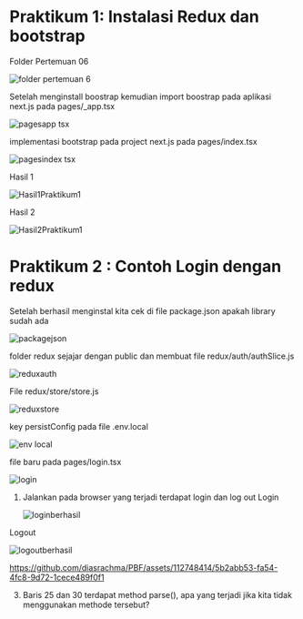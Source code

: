 # Praktikum 1: Instalasi Redux dan bootstrap

Folder Pertemuan 06

![folder pertemuan 6](https://github.com/diasrachma/PBF/assets/112748414/8d28a936-c6a2-4ca7-8264-62dc3e3da2ab)


Setelah menginstall boostrap kemudian import boostrap pada aplikasi next.js pada pages/_app.tsx

![pagesapp tsx](https://github.com/diasrachma/PBF/assets/112748414/049f7de5-1cef-4396-93d2-1b0e13dc43f1)


implementasi bootstrap pada project next.js pada pages/index.tsx

![pagesindex tsx](https://github.com/diasrachma/PBF/assets/112748414/2808b4f1-5ec8-41d5-9af3-b4b0b5ebeac3)


Hasil 1

![Hasil1Praktikum1](https://github.com/diasrachma/PBF/assets/112748414/e0b444de-a333-4d8e-b255-d8ab9c938786)

Hasil 2

![Hasil2Praktikum1](https://github.com/diasrachma/PBF/assets/112748414/7c9b9530-cf7a-4a92-a8bc-1186842dfc11)

# Praktikum 2 : Contoh Login dengan redux

Setelah berhasil menginstal kita cek di file package.json apakah library sudah ada

![packagejson](https://github.com/diasrachma/PBF/assets/112748414/c0628c90-cfd7-4160-950e-040e13a5596c)

folder redux sejajar dengan public dan membuat file redux/auth/authSlice.js

![reduxauth](https://github.com/diasrachma/PBF/assets/112748414/fc991541-2a4d-4e3f-930f-1e4bcd9a31d7)

File redux/store/store.js

![reduxstore](https://github.com/diasrachma/PBF/assets/112748414/eae85c44-63e6-4be8-9c35-11e479f3e3c2)

key persistConfig pada file .env.local

![env local](https://github.com/diasrachma/PBF/assets/112748414/b5e894ce-9bba-47a8-a523-ed2ad1b71cec)

file baru pada pages/login.tsx

![login](https://github.com/diasrachma/PBF/assets/112748414/de7d5a69-b333-4425-a9c9-78182f75fe09)

1. Jalankan pada browser yang terjadi terdapat login dan log out
   Login

   ![loginberhasil](https://github.com/diasrachma/PBF/assets/112748414/05f9afd8-e474-46da-9a25-6bfd9352dbf5)

  Logout
  
  ![logoutberhasil](https://github.com/diasrachma/PBF/assets/112748414/b0e7a8bc-7700-4fb0-876b-d0ca9af0a43c)

   https://github.com/diasrachma/PBF/assets/112748414/5b2abb53-fa54-4fc8-9d72-1cece489f0f1

3. Baris 25 dan 30 terdapat method parse(), apa yang terjadi jika kita tidak menggunakan methode 
   tersebut?




